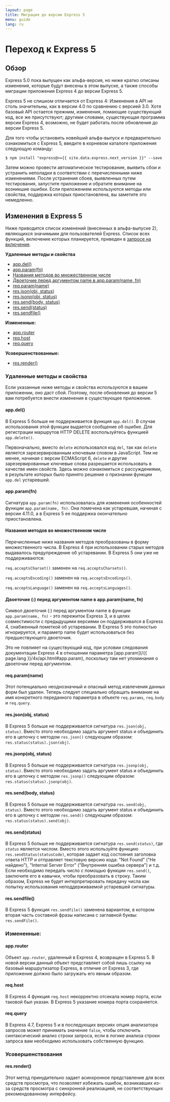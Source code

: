 ```yaml
---
layout: page
title: Миграция до версии Express 5
menu: guide
lang: ru
---
```


# Переход к Express 5

<h2 id="overview">Обзор</h2>

Express 5.0 пока выпущен как альфа-версия, но ниже кратко описаны изменения, которые будут внесены в этом выпуске, а также способы миграции приложения Express 4 до версии Express 5.

Express 5 не слишком отличается от Express 4: Изменения в API не столь значительны, как в версии 4.0 по сравнению с версией 3.0.  Хотя базовый API остается прежним, изменения, ломающие существующий код, все же присутствуют; другими словами, существующая программа версии Express 4, возможно, не будет работать после обновления до версии Express 5.

Для того чтобы установить новейший альфа-выпуск и предварительно ознакомиться с Express 5, введите в корневом каталоге приложения следующую команду:

```console
$ npm install "express@>={{ site.data.express.next_version }}" --save
```

Затем можно провести автоматическое тестирование, выявить сбои и устранить неполадки в соответствии с перечисленными ниже изменениями. После устранения сбоев, выявленных путем тестирования, запустите приложение и обратите внимание на возникшие ошибки. Если приложением используются методы или свойства, поддержка которых приостановлена, вы заметите это немедленно.

<h2 id="changes">Изменения в Express 5</h2>

Ниже приводится список изменений (внесенных в альфа-выпуске 2), являющихся значимыми для пользователей Express.
Список всех функций, включение которых планируется, приведен в [запросе на включение](https://github.com/expressjs/express/pull/2237).

**Удаленные методы и свойства**

<ul class="doclist">
  <li><a href="#app.del">app.del()</a></li>
  <li><a href="#app.param">app.param(fn)</a></li>
  <li><a href="#plural">Названия методов во множественном числе</a></li>
  <li><a href="#leading">Двоеточие перед аргументом name в app.param(name, fn)</a></li>
  <li><a href="#req.param">req.param(name)</a></li>
  <li><a href="#res.json">res.json(obj, status)</a></li>
  <li><a href="#res.jsonp">res.jsonp(obj, status)</a></li>
  <li><a href="#res.send.body">res.send(body, status)</a></li>
  <li><a href="#res.send.status">res.send(status)</a></li>
  <li><a href="#res.sendfile">res.sendfile()</a></li>
</ul>

**Измененные:**

<ul class="doclist">
  <li><a href="#app.router">app.router</a></li>
  <li><a href="#req.host">req.host</a></li>
  <li><a href="#req.query">req.query</a></li>
</ul>

**Усовершенствованные:**

<ul class="doclist">
  <li><a href="#res.render">res.render()</a></li>
</ul>

<h3>Удаленные методы и свойства</h3>

Если указанные ниже методы и свойства используются в вашем приложении, оно даст сбой. Поэтому, после обновления до версии 5 вам потребуется внести изменения в существующее приложение.

<h4 id="app.del">app.del()</h4>

В Express 5 больше не поддерживается функция `app.del()`. В случае использования этой функции выдается сообщение об ошибке. Для регистрации маршрутов HTTP DELETE воспользуйтесь функцией `app.delete()`.

Первоначально, вместо `delete` использовался код `del`, так как `delete` является зарезервированным ключевым словом в JavaScript. Тем не менее, начиная с версии ECMAScript 6, `delete` и другие зарезервированные ключевые слова разрешается использовать в качестве имен свойств. Здесь можно ознакомиться с рассуждениями, в результате которых было принято решение о признании функции `app.del` устаревшей.

<h4 id="app.param">app.param(fn)</h4>

Сигнатура `app.param(fn)` использовалась для изменения особенностей функции `app.param(name, fn)`. Она помечена как устаревшая, начиная с версии 4.11.0, а в Express 5 ее поддержка окончательно приостановлена.

<h4 id="plural">Названия методов во множественном числе</h4>

Перечисленные ниже названия методов преобразованы в форму множественного числа. В Express 4 при использовании старых методов выдавалось предупреждение об устаревании.  В Express 5 они уже не поддерживаются:

`req.acceptsCharset()` заменен на `req.acceptsCharsets()`.

`req.acceptsEncoding()` заменен на `req.acceptsEncodings()`.

`req.acceptsLanguage()` заменен на `req.acceptsLanguages()`.

<h4 id="leading">Двоеточие (:) перед аргументом name в app.param(name, fn)</h4>

Символ двоеточия (:) перед аргументом name в функции `app.param(name, fn)` - это пережиток Express 3, и в целях совместимости с предыдущими версиями он поддерживался в Express 4, снабженный пометкой об устаревании. В Express 5 это полностью игнорируется, и параметр name будет использоваться без предшествующего двоеточия.

Это не повлияет на существующий код, при условии следования документации Express 4 в отношении параметра [app.param](/{{ page.lang }}/4x/api.html#app.param), поскольку там нет упоминания о двоеточии перед аргументом.

<h4 id="req.param">req.param(name)</h4>

Этот потенциально неоднозначный и опасный метод извлечения данных форм был удален. Теперь следует специально обращать внимание на имя конкретного переданного параметра в объекте `req.params`, `req.body` и `req.query`.

<h4 id="res.json">res.json(obj, status)</h4>

В Express 5 больше не поддерживается сигнатура `res.json(obj, status)`. Вместо этого необходимо задать аргумент status и объединить его в цепочку с методом `res.json()` следующим образом: `res.status(status).json(obj)`.

<h4 id="res.jsonp">res.jsonp(obj, status)</h4>

В Express 5 больше не поддерживается сигнатура `res.jsonp(obj, status)`. Вместо этого необходимо задать аргумент status и объединить его в цепочку с методом `res.jsonp()` следующим образом: `res.status(status).jsonp(obj)`.

<h4 id="res.send.body">res.send(body, status)</h4>

В Express 5 больше не поддерживается сигнатура `res.send(obj, status)`. Вместо этого необходимо задать аргумент status и объединить его в цепочку с методом `res.send()` следующим образом: `res.status(status).send(obj)`.

<h4 id="res.send.status">res.send(status)</h4>

В Express 5 больше не поддерживается сигнатура <code>res.send(<em>status</em>)</code>, где *`status`* является числом. Вместо этого используйте функцию `res.sendStatus(statusCode)`, которая задает код состояния заголовка ответа HTTP и отправляет текстовую версию кода: "Not Found" ("Не найдено"), "Internal Server Error" ("Внутренняя ошибка сервера") и т.д.
Если необходимо передать число с помощью функции `res.send()`, заключите его в кавычки, чтобы преобразовать в строку. Таким образом, Express не будет интерпретировать передачу числа как попытку использования неподдерживаемой устаревшей сигнатуры.

<h4 id="res.sendfile">res.sendfile()</h4>

В Express 5 функция `res.sendfile()` заменена вариантом, в котором вторая часть составной фразы написана с заглавной буквы: `res.sendFile()`.

<h3>Измененные:</h3>

<h4 id="app.router">app.router</h4>

Объект `app.router`, удаленный в Express 4, возвращен в Express 5. В новой версии данный объект представляет собой лишь ссылку на базовый маршрутизатор Express, в отличие от Express 3, где приложение должно было загружать его явным образом.

<h4 id="req.host">req.host</h4>

В Express 4 функция `req.host` некорректно отсекала номер порта, если таковой был указан. В Express 5 указание номера порта сохраняется.

<h4 id="req.query">req.query</h4>

В Express 4.7, Express 5 и в последующих версиях опция анализатора запросов может принимать значение `false`, чтобы отключить синтаксический анализ строки запроса, если в логике анализа строки запроса вам необходимо использовать собственную функцию.

<h3>Усовершенствования</h3>

<h4 id="res.render">res.render()</h4>

Этот метод принудительно задает асинхронное представление для всех средств просмотра, что позволяет избежать ошибок, возникавших из-за средств просмотра с синхронной реализацией, не соответствующих рекомендованному интерфейсу.
